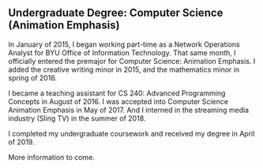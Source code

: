 **Undergraduate Degree: Computer Science (Animation Emphasis)**
- 
In January of 2015, I began working part-time as a Network Operations Analyst for BYU Office of Information Technology. That same month, I officially entered the premajor for Computer Science: Animation Emphasis. I added the creative writing minor in 2015, and the mathematics minor in spring of 2016. 

I became a teaching assistant for CS 240: Advanced Programming Concepts in August of 2016. I was accepted into Computer Science Animation Emphasis in May of 2017. And I interned in the streaming media industry (Sling TV) in the summer of 2018. 

I completed my undergraduate coursework and received my degree in April of 2019. 

More information to come. 
